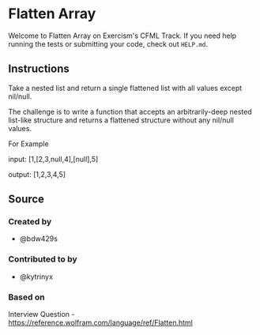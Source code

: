 # Flatten Array

Welcome to Flatten Array on Exercism's CFML Track.
If you need help running the tests or submitting your code, check out `HELP.md`.

## Instructions

Take a nested list and return a single flattened list with all values except nil/null.

The challenge is to write a function that accepts an arbitrarily-deep nested list-like structure and returns a flattened structure without any nil/null values.

For Example

input: [1,[2,3,null,4],[null],5]

output: [1,2,3,4,5]

## Source

### Created by

- @bdw429s

### Contributed to by

- @kytrinyx

### Based on

Interview Question - https://reference.wolfram.com/language/ref/Flatten.html